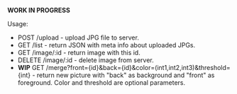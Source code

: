 **WORK IN PROGRESS**


Usage:
* POST /upload - upload JPG file to server.
* GET /list - return JSON with meta info about uploaded JPGs.
* GET /image/:id - return image with this id.
* DELETE /image/:id - delete image from server.
* **WIP** GET /merge?front={id}&back={id}&color=(int1,int2,int3)&threshold={int} - return new picture with "back" as background and "front" as foreground. Color and threshold are optional parameters.
